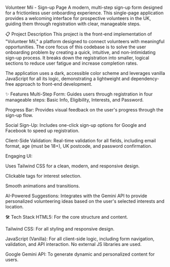 Volunteer Mii - Sign-up Page
A modern, multi-step sign-up form designed for a frictionless user onboarding experience. This single-page application provides a welcoming interface for prospective volunteers in the UK, guiding them through registration with clear, manageable steps.

📋 Project Description
This project is the front-end implementation of "Volunteer Mii," a platform designed to connect volunteers with meaningful opportunities. The core focus of this codebase is to solve the user onboarding problem by creating a quick, intuitive, and non-intimidating sign-up process. It breaks down the registration into smaller, logical sections to reduce user fatigue and increase completion rates.

The application uses a dark, accessible color scheme and leverages vanilla JavaScript for all its logic, demonstrating a lightweight and dependency-free approach to front-end development.

✨ Features
Multi-Step Form: Guides users through registration in four manageable steps: Basic Info, Eligibility, Interests, and Password.

Progress Bar: Provides visual feedback on the user's progress through the sign-up flow.

Social Sign-Up: Includes one-click sign-up options for Google and Facebook to speed up registration.

Client-Side Validation: Real-time validation for all fields, including email format, age (must be 18+), UK postcode, and password confirmation.

Engaging UI:

Uses Tailwind CSS for a clean, modern, and responsive design.

Clickable tags for interest selection.

Smooth animations and transitions.

AI-Powered Suggestions: Integrates with the Gemini API to provide personalized volunteering ideas based on the user's selected interests and location.

🛠️ Tech Stack
HTML5: For the core structure and content.

Tailwind CSS: For all styling and responsive design.

JavaScript (Vanilla): For all client-side logic, including form navigation, validation, and API interaction. No external JS libraries are used.

Google Gemini API: To generate dynamic and personalized content for users.
